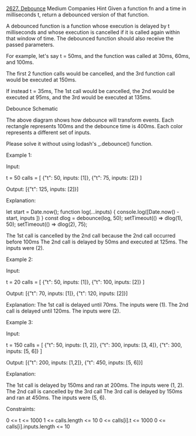 [2627. Debounce](https://leetcode.com/problems/debounce?envType=study-plan-v2&envId=30-days-of-javascript)
Medium
Companies
Hint
Given a function fn and a time in milliseconds t, return a debounced version of that function.

A debounced function is a function whose execution is delayed by t milliseconds and whose execution is cancelled if it is called again within that window of time. The debounced function should also receive the passed parameters.

For example, let's say t = 50ms, and the function was called at 30ms, 60ms, and 100ms.

The first 2 function calls would be cancelled, and the 3rd function call would be executed at 150ms.

If instead t = 35ms, The 1st call would be cancelled, the 2nd would be executed at 95ms, and the 3rd would be executed at 135ms.

Debounce Schematic

The above diagram shows how debounce will transform events. Each rectangle represents 100ms and the debounce time is 400ms. Each color represents a different set of inputs.

Please solve it without using lodash's \_.debounce() function.

Example 1:

Input:

t = 50
calls = [
{"t": 50, inputs: [1]},
{"t": 75, inputs: [2]}
]

Output: [{"t": 125, inputs: [2]}]

Explanation:

let start = Date.now();
function log(...inputs) {
console.log([Date.now() - start, inputs ])
}
const dlog = debounce(log, 50);
setTimeout(() => dlog(1), 50);
setTimeout(() => dlog(2), 75);

The 1st call is cancelled by the 2nd call because the 2nd call occurred before 100ms
The 2nd call is delayed by 50ms and executed at 125ms. The inputs were (2).

Example 2:

Input:

t = 20
calls = [
{"t": 50, inputs: [1]},
{"t": 100, inputs: [2]}
]

Output: [{"t": 70, inputs: [1]}, {"t": 120, inputs: [2]}]

Explanation:
The 1st call is delayed until 70ms. The inputs were (1).
The 2nd call is delayed until 120ms. The inputs were (2).

Example 3:

Input:

t = 150
calls = [
{"t": 50, inputs: [1, 2]},
{"t": 300, inputs: [3, 4]},
{"t": 300, inputs: [5, 6]}
]

Output: [{"t": 200, inputs: [1,2]}, {"t": 450, inputs: [5, 6]}]

Explanation:

The 1st call is delayed by 150ms and ran at 200ms. The inputs were (1, 2).
The 2nd call is cancelled by the 3rd call
The 3rd call is delayed by 150ms and ran at 450ms. The inputs were (5, 6).

Constraints:

0 <= t <= 1000
1 <= calls.length <= 10
0 <= calls[i].t <= 1000
0 <= calls[i].inputs.length <= 10
